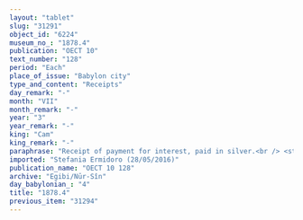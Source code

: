 ```yaml
---
layout: "tablet"
slug: "31291"
object_id: "6224"
museum_no_: "1878.4"
publication: "OECT 10"
text_number: "128"
period: "Each"
place_of_issue: "Babylon city"
type_and_content: "Receipts"
day_remark: "-"
month: "VII"
month_remark: "-"
year: "3"
year_remark: "-"
king: "Cam"
king_remark: "-"
paraphrase: "Receipt of payment for interest, paid in silver.<br /> <strong>A </strong>receives silver from <strong>B</strong>, paid for the interest on a debt that the latter owes to him. &nbsp;The promissory note (<em>u&#39;iltu</em>) that was with <strong>A</strong> has been given to <strong>C</strong>. Names of 1 witness and the scribe.<br /> &nbsp;<br /> <strong>A </strong>= Itti-Nab&ucirc;-balāṭu/Arad-Nab&ucirc;//Bēl-ēṭiru; <strong>B </strong>&nbsp;= Uballisu-Gula/&Scaron;umu-uṣur//Arad-Nergal; <strong>C </strong>= Nab&ucirc;-&scaron;umu-ukīn/Bēl-ibni//&hellip;"
imported: "Stefania Ermidoro (28/05/2016)"
publication_name: "OECT 10 128"
archive: "Egibi/Nūr-Sîn"
day_babylonian_: "4"
title: "1878.4"
previous_item: "31294"
---
```

